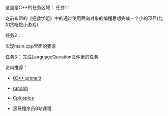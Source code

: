 这里是C++的任务区域：
任务1：

之前布置的《拯救学姐》中的通过使用面向对象的编程思想完成一个小的项目(比如贪吃蛇小游戏)

任务2：

实现main.cpp里面的要求

任务3：
完成LanguageQueation文件里的任务

资料推荐：
* [《C++ primer》](https://zhjwpku.com/assets/pdf/books/C++.Primer.5th.Edition_2013.pdf)

* [runoob](https://www.runoob.com/cplusplus/cpp-tutorial.html)

* [Cplusplus](https://cplusplus.com/)

* 黑马程序员B站课程